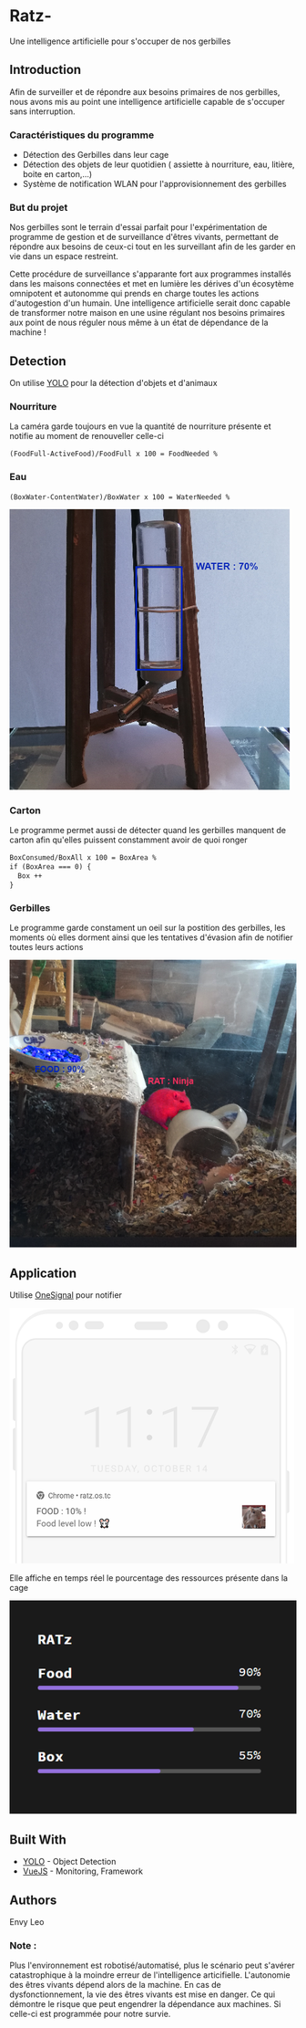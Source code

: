 # Ratz-

Une intelligence artificielle pour s'occuper de nos gerbilles

## Introduction

Afin de surveiller et de répondre aux besoins primaires de nos gerbilles, nous avons mis au point une intelligence artificielle capable de s'occuper sans interruption.

### Caractéristiques du programme

* Détection des Gerbilles dans leur cage
* Détection des objets de leur quotidien ( assiette à nourriture, eau, litière, boite en carton,...)
* Système de notification WLAN pour l'approvisionnement des gerbilles

### But du projet

Nos gerbilles sont le terrain d'essai parfait pour l'expérimentation de programme de gestion et de surveillance d'êtres vivants, permettant de répondre aux besoins de ceux-ci tout en les surveillant afin de les garder en vie dans un espace restreint.

Cette procédure de surveillance s'apparante fort aux programmes installés dans les maisons connectées et met en lumière les dérives d'un écosytème omnipotent et autonomme qui prends en charge toutes les actions d'autogestion d'un humain. 
Une intelligence artificielle serait donc capable de transformer notre maison en une usine régulant nos besoins primaires aux point de nous réguler nous même à un état de dépendance de la machine !

## Detection

On utilise [YOLO](https://pjreddie.com/darknet/yolo/) pour la détection d'objets et d'animaux

### Nourriture

La caméra garde toujours en vue la quantité de nourriture présente et notifie au moment de renouveller celle-ci

```
(FoodFull-ActiveFood)/FoodFull x 100 = FoodNeeded %
```

### Eau

```
(BoxWater-ContentWater)/BoxWater x 100 = WaterNeeded %
```
![Alt text](assets/RAT13.png?raw=true "Title")

### Carton

Le programme permet aussi de détecter quand les gerbilles manquent de carton afin qu'elles puissent constamment avoir de quoi ronger

```
BoxConsumed/BoxAll x 100 = BoxArea % 
if (BoxArea === 0) {
  Box ++
}
```


### Gerbilles

Le programme garde constament un oeil sur la postition des gerbilles, les moments où elles dorment ainsi que les tentatives d'évasion afin de notifier toutes leurs actions

![Alt text](assets/RAT12.png?raw=true "Title")

## Application
Utilise [OneSignal](https://documentation.onesignal.com/) pour notifier 

![Alt text](assets/notification.png?raw=true "Title")

Elle affiche en temps réel le pourcentage des ressources présente dans la cage 

![Alt text](assets/app.png?raw=true "Title")


## Built With

* [YOLO]() - Object Detection
* [VueJS]() - Monitoring, Framework



## Authors

Envy
Leo

### Note :
Plus l'environnement est robotisé/automatisé, plus le scénario peut s'avérer catastrophique à la moindre erreur de l'intelligence articifielle. L'autonomie des êtres vivants dépend alors de la machine.
En cas de dysfonctionnement, la vie des êtres vivants est mise en danger.
Ce qui démontre le risque que peut engendrer la dépendance aux machines. Si celle-ci est programmée pour notre survie.
